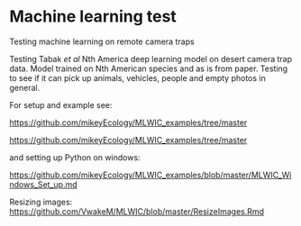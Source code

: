 # Machine learning test
Testing machine learning on remote camera traps


Testing Tabak *et al* Nth America deep learning model on desert camera trap data.
Model trained on Nth American species and as is from paper.
Testing to see if it can pick up animals, vehicles, people and empty photos in general.

For setup and example see:

https://github.com/mikeyEcology/MLWIC_examples/tree/master 

https://github.com/mikeyEcology/MLWIC_examples/tree/master 

and setting up Python on windows: 

https://github.com/mikeyEcology/MLWIC_examples/blob/master/MLWIC_Windows_Set_up.md

Resizing images:
https://github.com/VwakeM/MLWIC/blob/master/ResizeImages.Rmd 
